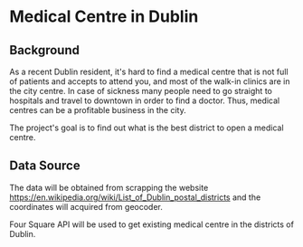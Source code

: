 # Medical Centre in Dublin

## Background
As a recent Dublin resident, it's hard to find a medical centre that is not full of patients and accepts to attend you, and most of the walk-in clinics are in the city centre. In case of sickness many people need to go straight to hospitals and travel to downtown in order to find a doctor. Thus, medical centres can be a profitable business in the city.

The project's goal is to find out what is the best district to open a medical centre.

## Data Source
The data will be obtained from scrapping the website https://en.wikipedia.org/wiki/List_of_Dublin_postal_districts and the coordinates will acquired from geocoder.

Four Square API will be used to get existing medical centre in the districts of Dublin.
